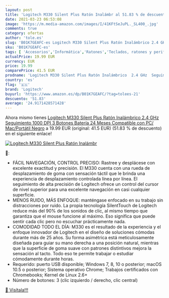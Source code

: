 ```yaml
---
layout: post
title: 'Logitech M330 Silent Plus Ratón Inalámbr al 51.83 % de descuento'
date: 2021-03-23 06:53:08
image: 'https://m.media-amazon.com/images/I/41KFtSeJuPL._SL400_.jpg'
comments: true
category: ofertas
author: 'tole.es'
slug: 'B01K7GEAFC-es Logitech M330 Silent Plus Ratón Inalámbrico 2.4 GHz...'
sku: 'B01K7GEAFC-es'
tags: [ 'Accesorios','Informática','Ratones','Teclados, ratones y periféricos de entrada','logitech','ratón', ]
actualPrice: 19.99 EUR
currency: EUR
price: 19.99
comparePrice: 41.5 EUR
prodname: 'Logitech M330 Silent Plus Ratón Inalámbrico  2.4 GHz  Seguimiento 1000 DPI  3 Botones  Batería 24 Meses  Compatible con PC/ Mac/Portátil  Negro'
country: 'es'
flag: '🇪🇸'
brand: 'Logitech'
buyurl: 'https://www.amazon.es/dp/B01K7GEAFC/?tag=tolees-21'
descuento: '51.83'
average: '24.9171428571428'
---
```


Ahora mismo tienes [Logitech M330 Silent Plus Ratón Inalámbrico  2.4 GHz  Seguimiento 1000 DPI  3 Botones  Batería 24 Meses  Compatible con PC/ Mac/Portátil  Negro](https://www.amazon.es/dp/B01K7GEAFC/?tag=tolees-21) a 19.99 EUR (original: 41.5 EUR) (51.83 %  de descuento) en el siguiente enlace!

[![Logitech M330 Silent Plus Ratón Inalámbr](https://m.media-amazon.com/images/I/41KFtSeJuPL._SL400_.jpg)](https://www.amazon.es/dp/B01K7GEAFC/?tag=tolees-21)

🔎:

- FÁCIL NAVEGACIÓN, CONTROL PRECISO: Rastree y desplácese con excelente exactitud y precisión. El M330 cuenta con una rueda de desplazamiento de goma con sensación táctil que le brinda una experiencia de desplazamiento controlada línea por línea. El seguimiento de alta precisión de Logitech ofrece un control del cursor de nivel superior para una excelente navegación en casi cualquier superficie.
- MENOS RUIDO, MÁS ENFOQUE: manténgase enfocado en su trabajo sin distracciones por ruido. La propia tecnología SilentTouch de Logitech reduce más del 90% de los sonidos de clic, al mismo tiempo que garantiza que el mouse funcione al máximo. Eso significa que puede sentir cada clic pero no escuchar prácticamente nada.
- COMODIDAD TODO EL DÍA: M330 es el resultado de la experiencia y el enfoque innovador de Logitech en el diseño de soluciones cómodas durante más de 25 años. Su forma asimétrica está meticulosamente diseñada para guiar su mano derecha a una posición natural, mientras que la superficie de goma suave con patrones distintivos mejora la sensación al tacto. Todo eso te permite trabajar o estudiar cómodamente durante horas.
- Requerido: puerto USB disponible; Windows 7, 8, 10 o posterior; macOS 10.5 o posterior; Sistema operativo Chrome; Trabajos certificados con Chromebooks; Kernel de Linux 2.6+
- Número de botones: 3 (clic izquierdo / derecho, clic central)

[🛒 Visítala!!!](https://www.amazon.es/dp/B01K7GEAFC/?tag=tolees-21)
